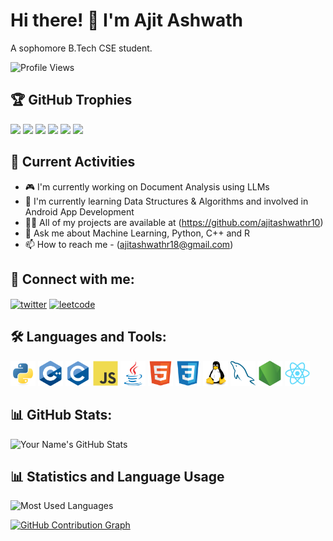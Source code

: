 # Hi there! 👋 I'm Ajit Ashwath

A sophomore B.Tech CSE student.

![Profile Views](https://komarev.com/ghpvc/?username=ajitashwathr10&color=brightgreen&style=flat&label=Profile+views)

## 🏆 GitHub Trophies

<div>
  <img src="https://github-profile-trophy.vercel.app/?username=ajitashwathr10&title=Commits&theme=flat" width="100" />
  <img src="https://github-profile-trophy.vercel.app/?username=ajitashwathr10&title=Repositories&theme=flat" width="100" />
  <img src="https://github-profile-trophy.vercel.app/?username=ajitashwathr10&title=Stars&theme=flat" width="100" />
  <img src="https://github-profile-trophy.vercel.app/?username=ajitashwathr10&title=Followers&theme=flat" width="100" />
  <img src="https://github-profile-trophy.vercel.app/?username=ajitashwathr10&title=Issues&theme=flat" width="100" />
  <img src="https://github-profile-trophy.vercel.app/?username=ajitashwathr10&title=PullRequest&theme=flat" width="100" />
</div>

## 🚀 Current Activities

- 🎮 I'm currently working on Document Analysis using LLMs
- 🌱 I'm currently learning Data Structures & Algorithms and involved in Android App Development
- 👨‍💻 All of my projects are available at (https://github.com/ajitashwathr10)
- 💬 Ask me about Machine Learning, Python, C++ and R
- 📫 How to reach me - (ajitashwathr18@gmail.com)

## 🤝 Connect with me:

<p align="left">
  <a href="your-twitter-url" target="blank"><img align="center" src="https://raw.githubusercontent.com/rahuldkjain/github-profile-readme-generator/master/src/images/icons/Social/twitter.svg" alt="twitter" height="30" width="40" /></a>
    <a href="your-leetcode-url" target="blank"><img align="center" src="https://raw.githubusercontent.com/rahuldkjain/github-profile-readme-generator/master/src/images/icons/Social/leetcode.svg" alt="leetcode" height="30" width="40" /></a>

## 🛠 Languages and Tools:

<p align="left">
  <img src="https://raw.githubusercontent.com/devicons/devicon/master/icons/python/python-original.svg" alt="python" width="40" height="40"/>
  <img src="https://raw.githubusercontent.com/devicons/devicon/master/icons/cplusplus/cplusplus-original.svg" alt="cplusplus" width="40" height="40"/>
  <img src="https://raw.githubusercontent.com/devicons/devicon/master/icons/c/c-original.svg" alt="c" width="40" height="40"/>
  <img src="https://raw.githubusercontent.com/devicons/devicon/master/icons/javascript/javascript-original.svg" alt="javascript" width="40" height="40"/>
  <img src="https://raw.githubusercontent.com/devicons/devicon/master/icons/java/java-original.svg" alt="java" width="40" height="40"/>
  <img src="https://raw.githubusercontent.com/devicons/devicon/master/icons/html5/html5-original.svg" alt="html5" width="40" height="40"/>
  <img src="https://raw.githubusercontent.com/devicons/devicon/master/icons/css3/css3-original.svg" alt="css3" width="40" height="40"/>
  <img src="https://raw.githubusercontent.com/devicons/devicon/master/icons/linux/linux-original.svg" alt="linux" width="40" height="40"/>
  <img src="https://raw.githubusercontent.com/devicons/devicon/master/icons/mysql/mysql-original.svg" alt="mysql" width="40" height="40"/>
  <img src="https://raw.githubusercontent.com/devicons/devicon/master/icons/nodejs/nodejs-original.svg" alt="nodejs" width="40" height="40"/>
  <img src="https://raw.githubusercontent.com/devicons/devicon/master/icons/react/react-original.svg" alt="react" width="40" height="40"/>
</p>

## 📊 GitHub Stats:

![Your Name's GitHub Stats](https://github-readme-stats.vercel.app/api?username=ajitashwathr10&show_icons=true&theme=dark)
## 📊 Statistics and Language Usage

<!-- Language Usage Stats -->
<div align="left">
  <img src="https://github-readme-stats.vercel.app/api/top-langs/?username=ajitashwathr10&layout=compact&theme=dark&hide_border=true&card_width=450&title_color=ffffff&text_color=ffffff&bg_color=0D1117&langs_count=6" alt="Most Used Languages" />
</div>

<!-- GitHub Contribution Graph -->
[![GitHub Contribution Graph](https://activity-graph.herokuapp.com/graph?username=ajitashwathr10&theme=github-dark&hide_border=true)](https://github.com/ajitashwathr10)

